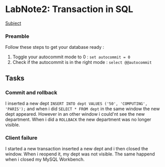 # LabNote2: Transaction in SQL

[Subject](db-lab4-subject.pdf)

### Preamble

Follow these steps to get your database ready :
1. Toggle your autocommit mode to 0 : `set autocommit = 0`
2. Check if the autocommit is in the right mode : `select @@autocommit`

## Tasks

### Commit and rollback

I inserted a new dept `INSERT INTO dept VALUES ('50', 'COMPUTING', 'PARIS');` and when i did `SELECT * FROM dept` in the same window the new dept appeared. However in an other window i could'nt see the new department.
When i did a `ROLLBACK` the new department was no longer visible.

### Client failure

I started a new transaction inserted a new dept and i then closed the window. When i reopend it, my dept was not visible. The same happend when i closed my MySQL Workbench.
